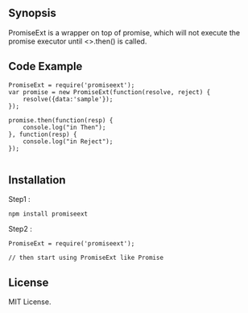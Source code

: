 ## Synopsis

PromiseExt is a wrapper on top of promise, which will not execute the promise executor until <>.then() is called.

## Code Example

```
PromiseExt = require('promiseext');
var promise = new PromiseExt(function(resolve, reject) {
    resolve({data:'sample'});
});

promise.then(function(resp) {
    console.log("in Then");
}, function(resp) {
    console.log("in Reject");
});


```

## Installation


Step1 :
```
npm install promiseext
```

Step2 :

```
PromiseExt = require('promiseext');

// then start using PromiseExt like Promise

```

## License

MIT License.
